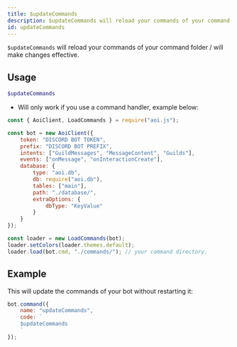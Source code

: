 ```yaml
---
title: $updateCommands
description: $updateCommands will reload your commands of your command folder / will make changes effective.
id: updateCommands
---
```


`$updateCommands` will reload your commands of your command folder / will make changes effective.

## Usage

```php
$updateCommands
```

* Will only work if you use a command handler, example below:

```javascript
const { AoiClient, LoadCommands } = require("aoi.js");

const bot = new AoiClient({
    token: "DISCORD BOT TOKEN",
    prefix: "DISCORD BOT PREFIX",
    intents: ["GuildMessages", "MessageContent", "Guilds"],
    events: ["onMessage", "onInteractionCreate"],
    database: {
        type: "aoi.db",
        db: require("aoi.db"),
        tables: ["main"],
        path: "./database/",
        extraOptions: {
            dbType: "KeyValue"
        }
    }
});

const loader = new LoadCommands(bot);
loader.setColors(loader.themes.default);
loader.load(bot.cmd, "./commands/"); // your command directory.
```

## Example

This will update the commands of your bot without restarting it:

```javascript
bot.command({
    name: "updateCommands",
    code: `
    $updateCommands
    `
});
```